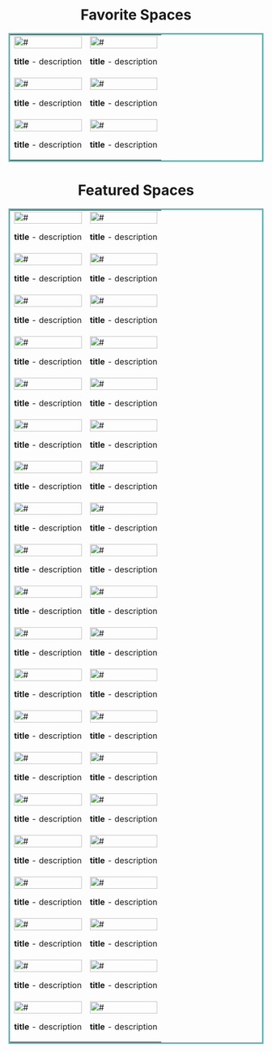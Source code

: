 <h1 align="center">Favorite Spaces</h1>
<table bordercolor="#66b2b2">
  
  <tr>
    <td width="50%" valign="top">
        <a target="_blank" href="#">
            <img src="https://github.com/CharlesCreativeContent/Portfolio2021/blob/main/images/Dark%20Blue%20and%20Yellow%20Modern%20Business%20Strategy%20Live%20Webinar%20Instagram%20Post.gif?raw=true" width="100%" alt="#"/>
        </a>
        <p><strong>title</strong> - description</p>
    </td>
    <td width="50%" valign="top">
      <a target="_blank" href="#">
            <img src="https://shawnimages.netlify.app/images/spaces/francesco-being-a-dev-in-2024.jpeg" width="100%"  alt="#"/>
        </a>
        <p><strong>title</strong> - description</p>
    </td>
  </tr>
  
  <tr>
    <td width="50%" valign="top">
        <a target="_blank" href="#">
            <img src="https://shawnimages.netlify.app/images/spaces/propel-demystifying-devrel.jpeg" width="100%" alt="#"/>
        </a>
        <p><strong>title</strong> - description</p>
    </td>
    <td width="50%" valign="top">
      <a target="_blank" href="#">
            <img src="https://github.com/CharlesCreativeContent/Portfolio2021/blob/main/images/Minimalist%20Business%20Talk%20Animated%20Facebook%20Post.gif?raw=true" width="100%"  alt="#"/>
        </a>
        <p><strong>title</strong> - description</p>
    </td>
  </tr>
  
  <tr>
    <td width="50%" valign="top">
        <a target="_blank" href="#">
            <img src="https://github.com/CharlesCreativeContent/Portfolio2021/blob/main/images/Blue%20and%20Yellow%20Modern%20Business%20Strategy%20Live%20Webinar%20Instagram%20Post.gif?raw=true" width="100%" alt="#"/>
        </a>
        <p><strong>title</strong> - description</p>
    </td>
    <td width="50%" valign="top">
      <a target="_blank" href="#">
            <img src="https://github.com/CharlesCreativeContent/Portfolio2021/blob/main/images/Abstract%20Riso%20Gradient%20Webinar%20Digital%20Speakers%20Instagram%20Post.gif?raw=true" width="100%"  alt="#"/>
        </a>
        <p><strong>title</strong> - description</p>
    </td>
  </tr>
</table>

<h1 align="center">Featured Spaces</h1>
<table bordercolor="#66b2b2">
  
  <tr>
    <td width="50%" valign="top">
      <a target="_blank" href="#">
            <img src="https://shawnimages.netlify.app/images/spaces/nicole-surviving-sapa.jpeg" width="100%"  alt="#"/>
        </a>
        <p><strong>title</strong> - description</p>
    </td>
    <td width="50%" valign="top">
      <a target="_blank" href="#">
            <img src="https://shawnimages.netlify.app/images/spaces/propel-open-source-demystified.jpeg" width="100%"  alt="#"/>
        </a>
        <p><strong>title</strong> - description</p>
    </td>
  </tr>
  
  <tr>
    <td width="50%" valign="top">
        <a target="_blank" href="#">
            <img src="https://shawnimages.netlify.app/images/spaces/danny-junior-dev-3.jpeg" width="100%" alt="#"/>
        </a>
        <p><strong>title</strong> - description</p>
    </td>
    <td width="50%" valign="top">
      <a target="_blank" href="#">
            <img src="https://shawnimages.netlify.app/images/spaces/ilhan-entering-cybersecurity.jpeg" width="100%"  alt="#"/>
        </a>
        <p><strong>title</strong> - description</p>
    </td>
  </tr>
  
  <tr>
    <td width="50%" valign="top">
        <a target="_blank" href="#">
            <img src="https://shawnimages.netlify.app/images/spaces/eddie-devrel-open-source.jpeg" width="100%" alt="#"/>
        </a>
        <p><strong>title</strong> - description</p>
    </td>
    <td width="50%" valign="top">
      <a target="_blank" href="#">
            <img src="https://shawnimages.netlify.app/images/spaces/billionaires-sourcing-for-international.jpeg" width="100%"  alt="#"/>
        </a>
        <p><strong>title</strong> - description</p>
    </td>
  </tr>
  
  <tr>
    <td width="50%" valign="top">
        <a target="_blank" href="#">
            <img src="https://shawnimages.netlify.app/images/spaces/kiranpreet-building-strong-connections.jpeg" width="100%" alt="#"/>
        </a>
        <p><strong>title</strong> - description</p>
    </td>
    <td width="50%" valign="top">
      <a target="_blank" href="#">
            <img src="https://shawnimages.netlify.app/images/spaces/graham-ai-ethics.jpeg" width="100%"  alt="#"/>
        </a>
        <p><strong>title</strong> - description</p>
    </td>
  </tr>
  
  <tr>
    <td width="50%" valign="top">
        <a target="_blank" href="#">
            <img src="https://shawnimages.netlify.app/images/spaces/nairobi-negotiation-bulldog.jpeg" width="100%" alt="#"/>
        </a>
        <p><strong>title</strong> - description</p>
    </td>
    <td width="50%" valign="top">
      <a target="_blank" href="#">
            <img src="https://shawnimages.netlify.app/images/spaces/katt-finding-peace.jpeg" width="100%"  alt="#"/>
        </a>
        <p><strong>title</strong> - description</p>
    </td>
  </tr>
  
  <tr>
    <td width="50%" valign="top">
        <a target="_blank" href="#">
            <img src="https://shawnimages.netlify.app/images/spaces/yk-what-to-prioritize.jpeg" width="100%" alt="#"/>
        </a>
        <p><strong>title</strong> - description</p>
    </td>
    <td width="50%" valign="top">
      <a target="_blank" href="#">
            <img src="https://shawnimages.netlify.app/images/spaces/yk-how-to-increase.jpeg" width="100%"  alt="#"/>
        </a>
        <p><strong>title</strong> - description</p>
    </td>
  </tr>
  
  <tr>
    <td width="50%" valign="top">
        <a target="_blank" href="#">
            <img src="https://shawnimages.netlify.app/images/spaces/the-hunt-july13.jpeg" width="100%" alt="#"/>
        </a>
        <p><strong>title</strong> - description</p>
    </td>
    <td width="50%" valign="top">
      <a target="_blank" href="#">
            <img src="https://shawnimages.netlify.app/images/spaces/tech-networking.jpeg" width="100%"  alt="#"/>
        </a>
        <p><strong>title</strong> - description</p>
    </td>
  </tr>
  
  <tr>
    <td width="50%" valign="top">
        <a target="_blank" href="#">
            <img src="https://shawnimages.netlify.app/images/spaces/the-hunt-dec14.jpeg" width="100%" alt="#"/>
        </a>
        <p><strong>title</strong> - description</p>
    </td>
    <td width="50%" valign="top">
      <a target="_blank" href="#">
            <img src="https://shawnimages.netlify.app/images/spaces/yk-life-skills.jpeg" width="100%"  alt="#"/>
        </a>
        <p><strong>title</strong> - description</p>
    </td>
  </tr>
  
  <tr>
    <td width="50%" valign="top">
        <a target="_blank" href="#">
            <img src="https://shawnimages.netlify.app/images/spaces/jessica-live-linkedin-reviews-profile-tips.jpeg" width="100%" alt="#"/>
        </a>
        <p><strong>title</strong> - description</p>
    </td>
    <td width="50%" valign="top">
      <a target="_blank" href="#">
            <img src="https://shawnimages.netlify.app/images/spaces/deni-tech-twitter.jpeg" width="100%"  alt="#"/>
        </a>
        <p><strong>title</strong> - description</p>
    </td>
  </tr>
  
  <tr>
    <td width="50%" valign="top">
        <a target="_blank" href="#">
            <img src="https://shawnimages.netlify.app/images/spaces/yk-getting-a-tech.jpeg" width="100%" alt="#"/>
        </a>
        <p><strong>title</strong> - description</p>
    </td>
    <td width="50%" valign="top">
      <a target="_blank" href="#">
            <img src="https://shawnimages.netlify.app/images/spaces/jessica-leverage-linkedin.jpeg" width="100%"  alt="#"/>
        </a>
        <p><strong>title</strong> - description</p>
    </td>
  </tr>
  
  <tr>
    <td width="50%" valign="top">
        <a target="_blank" href="#">
            <img src="https://shawnimages.netlify.app/images/spaces/jessica-live-linkedin-review-tips-tech.jpeg" width="100%" alt="#"/>
        </a>
        <p><strong>title</strong> - description</p>
    </td>
    <td width="50%" valign="top">
      <a target="_blank" href="#">
            <img src="https://shawnimages.netlify.app/images/spaces/danny-junior-dev.jpeg" width="100%"  alt="#"/>
        </a>
        <p><strong>title</strong> - description</p>
    </td>
  </tr>
  
  <tr>
    <td width="50%" valign="top">
        <a target="_blank" href="#">
            <img src="https://shawnimages.netlify.app/images/spaces/yk-the-hunt.jpeg" width="100%" alt="#"/>
        </a>
        <p><strong>title</strong> - description</p>
    </td>
    <td width="50%" valign="top">
      <a target="_blank" href="#">
            <img src="https://shawnimages.netlify.app/images/spaces/tim-confident-speaking.jpeg" width="100%"  alt="#"/>
        </a>
        <p><strong>title</strong> - description</p>
    </td>
  </tr>
  
  <tr>
    <td width="50%" valign="top">
        <a target="_blank" href="#">
            <img src="https://shawnimages.netlify.app/images/spaces/ilhan-cybersecurity.jpeg" width="100%" alt="#"/>
        </a>
        <p><strong>title</strong> - description</p>
    </td>
    <td width="50%" valign="top">
      <a target="_blank" href="#">
            <img src="https://shawnimages.netlify.app/images/spaces/yk-public-speaking-workshop.jpeg" width="100%"  alt="#"/>
        </a>
        <p><strong>title</strong> - description</p>
    </td>
  </tr>
  
  <tr>
    <td width="50%" valign="top">
        <a target="_blank" href="#">
            <img src="https://shawnimages.netlify.app/images/spaces/jessica-live-linkedin-reviews-profile-tips.jpeg" width="100%" alt="#"/>
        </a>
        <p><strong>title</strong> - description</p>
    </td>
    <td width="50%" valign="top">
      <a target="_blank" href="#">
            <img src="https://shawnimages.netlify.app/images/spaces/propel-best-dev-tools.jpeg" width="100%"  alt="#"/>
        </a>
        <p><strong>title</strong> - description</p>
    </td>
  </tr>
  
  <tr>
    <td width="50%" valign="top">
        <a target="_blank" href="#">
            <img src="https://shawnimages.netlify.app/images/spaces/the-hunt-march8.jpeg" width="100%" alt="#"/>
        </a>
        <p><strong>title</strong> - description</p>
    </td>
    <td width="50%" valign="top">
      <a target="_blank" href="#">
            <img src="https://shawnimages.netlify.app/images/spaces/jessica-linkedin-reviews-tips-take-2.jpeg" width="100%"  alt="#"/>
        </a>
        <p><strong>title</strong> - description</p>
    </td>
  </tr>
  
  <tr>
    <td width="50%" valign="top">
        <a target="_blank" href="#">
            <img src="https://shawnimages.netlify.app/images/spaces/mike-networking.jpeg" width="100%" alt="#"/>
        </a>
        <p><strong>title</strong> - description</p>
    </td>
    <td width="50%" valign="top">
      <a target="_blank" href="#">
            <img src="https://shawnimages.netlify.app/images/spaces/sofia-what-got-you-in-to-tech.jpeg" width="100%"  alt="#"/>
        </a>
        <p><strong>title</strong> - description</p>
    </td>
  </tr>
  
  <tr>
    <td width="50%" valign="top">
        <a target="_blank" href="#">
            <img src="https://shawnimages.netlify.app/images/spaces/jessica-live-linkedin-reviews-2023.jpeg" width="100%" alt="#"/>
        </a>
        <p><strong>title</strong> - description</p>
    </td>
    <td width="50%" valign="top">
      <a target="_blank" href="#">
            <img src="https://shawnimages.netlify.app/images/spaces/the-hunt-sep25.jpeg" width="100%"  alt="#"/>
        </a>
        <p><strong>title</strong> - description</p>
    </td>
  </tr>
  
  <tr>
    <td width="50%" valign="top">
        <a target="_blank" href="#">
            <img src="https://shawnimages.netlify.app/images/spaces/neda-the-hunt.jpeg" width="100%" alt="#"/>
        </a>
        <p><strong>title</strong> - description</p>
    </td>
    <td width="50%" valign="top">
      <a target="_blank" href="#">
            <img src="https://shawnimages.netlify.app/images/spaces/the-hunt-feb17.jpeg" width="100%"  alt="#"/>
        </a>
        <p><strong>title</strong> - description</p>
    </td>
  </tr>
  
  <tr>
    <td width="50%" valign="top">
        <a target="_blank" href="#">
            <img src="https://shawnimages.netlify.app/images/spaces/jessica-leverage-linkedin-for-tech.jpeg" width="100%" alt="#"/>
        </a>
        <p><strong>title</strong> - description</p>
    </td>
    <td width="50%" valign="top">
      <a target="_blank" href="#">
            <img src="https://shawnimages.netlify.app/images/spaces/ilhan-future-of-content.jpeg" width="100%"  alt="#"/>
        </a>
        <p><strong>title</strong> - description</p>
    </td>
  </tr>
  
  <tr>
    <td width="50%" valign="top">
        <a target="_blank" href="#">
            <img src="https://shawnimages.netlify.app/images/spaces/jessica-leverage-linkedin-for-tech.jpeg" width="100%" alt="#"/>
        </a>
        <p><strong>title</strong> - description</p>
    </td>
    <td width="50%" valign="top">
      <a target="_blank" href="#">
            <img src="https://shawnimages.netlify.app/images/spaces/the-hunt-aug12.jpeg" width="100%"  alt="#"/>
        </a>
        <p><strong>title</strong> - description</p>
    </td>
  </tr>
</table>

